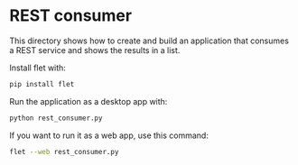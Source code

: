 # REST consumer

This directory shows how to create and build an application that consumes a REST
service and shows the results in a list.

Install flet with:

```bash
pip install flet
```

Run the application as a desktop app with:

```bash
python rest_consumer.py
```

If you want to run it as a web app, use this command:

```bash
flet --web rest_consumer.py
```
